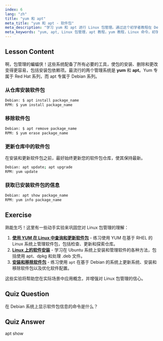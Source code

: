 ```yaml
---
index: 6
lang: "zh"
title: "yum 和 apt"
meta_title: "yum 和 apt - 软件包"
meta_description: "学习 yum 和 apt 进行 Linux 包管理。通过这个初学者教程在 Debian/RPM 系统上安装、移除和更新软件。立即开始！"
meta_keywords: "yum, apt, Linux 包管理，apt 教程，yum 教程，Linux 命令，初学者指南，包安装"
---
```


## Lesson Content

啊，包管理的蝙蝠侠！这些系统配备了所有必要的工具，使包的安装、删除和更改变得更容易，包括安装包依赖项。最流行的两个管理系统是 **yum** 和 **apt**。Yum 专属于 Red Hat 系列，而 apt 专属于 Debian 系列。

### 从仓库安装软件包

```bash
Debian: $ apt install package_name
RPM: $ yum install package_name
```

### 移除软件包

```bash
Debian: $ apt remove package_name
RPM: $ yum erase package_name
```

### 更新仓库中的软件包

在安装和更新软件包之前，最好始终更新您的软件包仓库，使其保持最新。

```bash
Debian: apt update; apt upgrade
RPM: yum update
```

### 获取已安装软件包的信息

```bash
Debian: apt show package_name
RPM: yum info package_name
```

## Exercise

熟能生巧！这里有一些动手实验来巩固您对 Linux 包管理的理解：

1. **[使用 YUM 在 Linux 中查询和更新软件包](https://labex.io/zh/labs/rhel-query-and-update-packages-with-yum-in-linux-590869)** - 练习使用 YUM 在基于 RHEL 的 Linux 系统上管理软件包，包括检查、更新和探索仓库。
2. **[Linux 上的软件安装](https://labex.io/zh/labs/linux-software-installation-on-linux-18005)** - 学习在 Ubuntu 系统上安装和管理软件的各种方法，包括使用 apt、dpkg 和处理 .deb 文件。
3. **[安装和移除软件包](https://labex.io/zh/labs/linux-installing-and-removing-packages-385380)** - 练习使用 `apt` 在基于 Debian 的系统上更新系统、安装和移除软件包以及优化软件配置。

这些实验将帮助您在实际场景中应用概念，并增强对 Linux 包管理的信心。

## Quiz Question

在 Debian 系统上显示软件包信息的命令是什么？

## Quiz Answer

apt show
